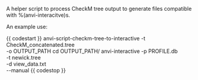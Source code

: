 A helper script to process CheckM tree output to generate files compatible with %(anvi-interacitve)s.

An example use:

{{ codestart }}
anvi-script-checkm-tree-to-interactive -t CheckM_concatenated.tree \
                                       -o OUTPUT_PATH
cd OUTPUT_PATH/
anvi-interactive -p PROFILE.db \
                 -t newick.tree \
                 -d view_data.txt \
                 --manual
{{ codestop }}
